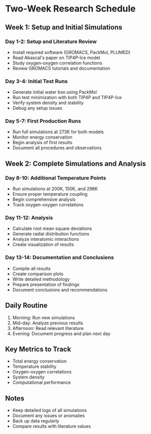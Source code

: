 # Two-Week Research Schedule

## Week 1: Setup and Initial Simulations

### Day 1-2: Setup and Literature Review
- Install required software (GROMACS, PackMol, PLUMED)
- Read Abascal's paper on TIP4P-Ice model
- Study oxygen-oxygen correlation functions
- Review GROMACS tutorials and documentation

### Day 3-4: Initial Test Runs
- Generate initial water box using PackMol
- Run test minimization with both TIP4P and TIP4P-Ice
- Verify system density and stability
- Debug any setup issues

### Day 5-7: First Production Runs
- Run full simulations at 273K for both models
- Monitor energy conservation
- Begin analysis of first results
- Document all procedures and observations

## Week 2: Complete Simulations and Analysis

### Day 8-10: Additional Temperature Points
- Run simulations at 200K, 150K, and 298K
- Ensure proper temperature coupling
- Begin comprehensive analysis
- Track oxygen-oxygen correlations

### Day 11-12: Analysis
- Calculate root mean square deviations
- Generate radial distribution functions
- Analyze interatomic interactions
- Create visualization of results

### Day 13-14: Documentation and Conclusions
- Compile all results
- Create comparison plots
- Write detailed methodology
- Prepare presentation of findings
- Document conclusions and recommendations

## Daily Routine
1. Morning: Run new simulations
2. Mid-day: Analyze previous results
3. Afternoon: Read relevant literature
4. Evening: Document progress and plan next day

## Key Metrics to Track
- Total energy conservation
- Temperature stability
- Oxygen-oxygen correlations
- System density
- Computational performance

## Notes
- Keep detailed logs of all simulations
- Document any issues or anomalies
- Back up data regularly
- Compare results with literature values 